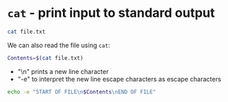 

# `cat` - print input to standard output

```bash
cat file.txt
```

We can also read the file using `cat`:

```bash
Contents=$(cat file.txt)
```

- "\n" prints a new line character
- "-e" to interpret the new line escape characters as escape characters

```bash
echo -e "START OF FILE\n$Contents\nEND OF FILE"
```